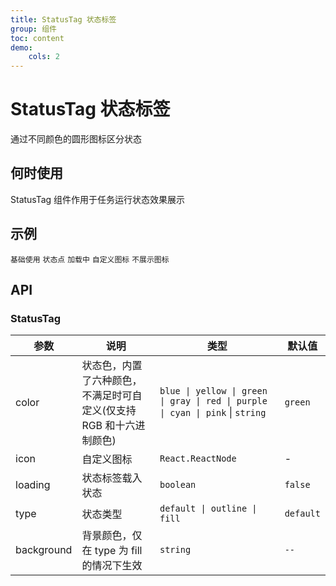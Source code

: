 ```yaml
---
title: StatusTag 状态标签
group: 组件
toc: content
demo:
    cols: 2
---
```


# StatusTag 状态标签

通过不同颜色的圆形图标区分状态

## 何时使用

StatusTag 组件作用于任务运行状态效果展示

## 示例

<code src="./demos/basic.tsx" description="内置6种不同的`color`，三种类型`default | outline | fill`，同时我们添加了多种预设色彩的状态样式，用作不同场景使用。如果预设值不能满足你的需求，可以设置为具体的色值">基础使用</code>
<code src="./demos/status.tsx" description="用于表示状态的小圆点">状态点</code>
<code src="./demos/loading.tsx" description="通过设置 `loading` 可以设置加载中的状态标签">加载中</code>
<code src="./demos/icon.tsx" description="可以通过`icon`自定义图标">自定义图标</code>
<code src="./demos/noIcon.tsx" description="icon设置为除undefined之外假值等不展示图标">不展示图标</code>

## API

### StatusTag

| 参数       | 说明                                                                | 类型                                                                           | 默认值    |
| ---------- | ------------------------------------------------------------------- | ------------------------------------------------------------------------------ | --------- |
| color      | 状态色，内置了六种颜色，不满足时可自定义(仅支持 RGB 和十六进制颜色) | `blue \| yellow \| green \| gray \| red \| purple \| cyan \| pink` \| `string` | `green`   |
| icon       | 自定义图标                                                          | `React.ReactNode`                                                              | -         |
| loading    | 状态标签载入状态                                                    | `boolean`                                                                      | `false`   |
| type       | 状态类型                                                            | `default \| outline \| fill`                                                   | `default` |
| background | 背景颜色，仅在 type 为 fill 的情况下生效                            | `string`                                                                       | `--`      |
